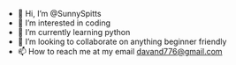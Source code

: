 - 👋 Hi, I’m @SunnySpitts
- 👀 I’m interested in coding
- 🌱 I’m currently learning python 
- 💞️ I’m looking to collaborate on anything beginner friendly
- 📫 How to reach me at my email davand776@gmail.com

<!---
SunnySpitts/SunnySpitts is a ✨ special ✨ repository because its `README.md` (this file) appears on your GitHub profile.
You can click the Preview link to take a look at your changes.
--->
